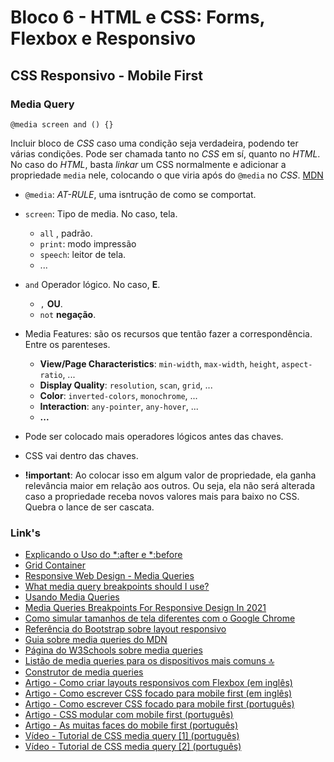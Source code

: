 # Bloco 6 - HTML e CSS: Forms, Flexbox e Responsivo

## CSS Responsivo - Mobile First

### Media Query

```
@media screen and () {}
```

Incluir bloco de *CSS* caso uma condição seja verdadeira, podendo ter várias condições. Pode ser chamada tanto no *CSS* em sí, quanto no *HTML*. No caso do *HTML*, basta *linkar* um CSS normalmente e adicionar a propriedade `media` nele, colocando o que viria após do `@media` no *CSS*.
[MDN](https://developer.mozilla.org/pt-BR/docs/Web/CSS/Media_Queries/Using_media_queries)
- `@media`: *AT-RULE*, uma isntrução de como se comportat.
- `screen`: Tipo de media. No caso, tela.
  - `all` , padrão.
  - `print`: modo impressão
  - `speech`: leitor de tela.
  - ...
- `and` Operador lógico. No caso, **E**.
  - `,` **OU**.
  - `not` **negação**.
- Media Features: são os recursos que tentão fazer a correspondência. Entre os parenteses.
  - **View/Page Characteristics**: `min-width`, `max-width`, `height`, `aspect-ratio`, ...
  - **Display Quality**: `resolution`, `scan`, `grid`, ...
  - **Color**: `inverted-colors`, `monochrome`, ...
  - **Interaction**: `any-pointer`, `any-hover`, ...
  - **...**
- Pode ser colocado mais operadores lógicos antes das chaves.
- CSS vai dentro das chaves.

- **!important**: Ao colocar isso em algum valor de propriedade, ela ganha relevância maior em relação aos outros. Ou seja, ela não será alterada caso a propriedade receba novos valores mais para baixo no CSS. Quebra o lance de ser cascata.

### Link's

- [Explicando o Uso do *:after e *:before](https://stackoverflow.com/questions/59495417/is-box-sizing-inherited-if-declared-inside-universal-selector)
- [Grid Container](https://www.origamid.com/projetos/css-grid-layout-guia-completo/)
- [Responsive Web Design - Media Queries](https://www.w3schools.com/css/css_rwd_mediaqueries.asp)
- [What media query breakpoints should I use?](https://ricostacruz.com/til/css-media-query-breakpoints)
- [Usando Media Queries](https://developer.mozilla.org/pt-BR/docs/Web/CSS/Media_Queries/Using_media_queries)
- [Media Queries Breakpoints For Responsive Design In 2021](https://devfacts.com/media-queries-breakpoints-2021/)
- [Como simular tamanhos de tela diferentes com o Google Chrome](https://developers.google.com/web/tools/chrome-devtools/device-mode/?hl=pt-BR)
- [Referência do Bootstrap sobre layout responsivo](https://getbootstrap.com/docs/3.4/css/)
- [Guia sobre media queries do MDN](https://developer.mozilla.org/pt-BR/docs/Web/Guide/CSS/CSS_Media_queries)
- [Página do W3Schools sobre media queries](https://www.w3schools.com/css/css_rwd_mediaqueries.asp)
- [Listão de media queries para os dispositivos mais comuns 🔝](https://css-tricks.com/snippets/css/media-queries-for-standard-devices/)
- [Construtor de media queries](http://giona.net/tools/css3-mediaquery-generator/)
- [Artigo - Como criar layouts responsivos com Flexbox (em inglês)](https://www.quackit.com/css/flexbox/tutorial/create_a_responsive_flexbox_layout.cfm)
- [Artigo - Como escrever CSS focado para mobile first (em inglês)](https://zellwk.com/blog/how-to-write-mobile-first-css/)
- [Artigo - Como escrever CSS focado para mobile first (português)](https://www.todoespacoonline.com/w/2015/03/como-escrever-seu-css-para-projetos-mobile-first/)
- [Artigo - CSS modular com mobile first (português)](https://www.felipefialho.com/blog/css-modular-com-mobile-first/)
- [Artigo - As muitas faces do mobile first (português)](https://tableless.com.br/as-muitas-faces-do-mobile-first/)
- [Vídeo - Tutorial de CSS media query [1] (português)](https://www.youtube.com/watch?v=KAxbHLgybnY)
- [Vídeo - Tutorial de CSS media query [2] (português)](https://www.youtube.com/watch?v=AltqAPZzAqo)